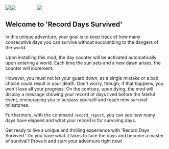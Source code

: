 ![](https://img.shields.io/badge/Fabric-1.19.4-green?style=for-the-badge)![](https://img.shields.io/badge/-1.20.1-green?style=for-the-badge)                 ![](https://img.shields.io/badge/Forge-No-orange?style=for-the-badge)
## **Welcome to 'Record Days Survived'**
In this unique adventure, your goal is to keep track of how many consecutive days you can survive without succumbing to the dangers of the world.

Upon installing this mod, the day counter will be activated automatically upon entering a world. Each time the sun sets and a new dawn arises, the counter will increment.

However, you must not let your guard down, as a single mistake or a bad choice could result in your death. Don't worry, though, if that happens, you won't lose all your progress. On the contrary, upon dying, the mod will display a message showing your record of days lived before the fateful event, encouraging you to surpass yourself and reach new survival milestones.

Furthermore, with the command `record_report`, you can see how many days have elapsed and what your record is for surviving days.

Get ready to live a unique and thrilling experience with 'Record Days Survived.' Do you have what it takes to face the days and become a master of survival? Prove it and start your adventure right now!
